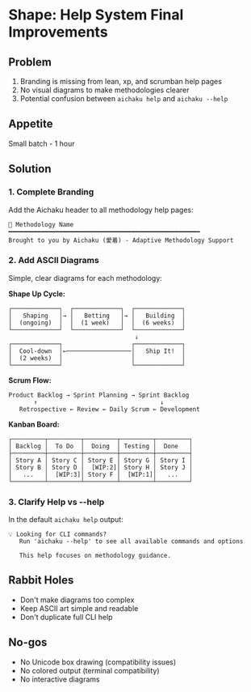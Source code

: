 # Shape: Help System Final Improvements

## Problem

1. Branding is missing from lean, xp, and scrumban help pages
2. No visual diagrams to make methodologies clearer
3. Potential confusion between `aichaku help` and `aichaku --help`

## Appetite

Small batch - 1 hour

## Solution

### 1. Complete Branding

Add the Aichaku header to all methodology help pages:

```
🎯 Methodology Name
━━━━━━━━━━━━━━━━━━━━━━━━━━━━━━━━━━━━━━━━━━━━━━━━━━━━━
Brought to you by Aichaku (愛着) - Adaptive Methodology Support
```

### 2. Add ASCII Diagrams

Simple, clear diagrams for each methodology:

**Shape Up Cycle:**

```
┌─────────────┐  ┌─────────────┐  ┌─────────────┐
│   Shaping   │→ │   Betting   │→ │   Building  │
│  (ongoing)  │  │  (1 week)   │  │  (6 weeks)  │
└─────────────┘  └─────────────┘  └─────────────┘
                                   ↓
┌─────────────┐                   ┌─────────────┐
│  Cool-down  │←──────────────────│   Ship It!  │
│  (2 weeks)  │                   │             │
└─────────────┘                   └─────────────┘
```

**Scrum Flow:**

```
Product Backlog → Sprint Planning → Sprint Backlog
       ↑                                  ↓
   Retrospective ← Review ← Daily Scrum ← Development
```

**Kanban Board:**

```
┌─────────┬─────────┬─────────┬─────────┬─────────┐
│ Backlog │  To Do  │  Doing  │ Testing │  Done   │
├─────────┼─────────┼─────────┼─────────┼─────────┤
│ Story A │ Story C │ Story E │ Story G │ Story I │
│ Story B │ Story D │  [WIP:2]│ Story H │ Story J │
│   ...   │  [WIP:3]│ Story F │  [WIP:1]│   ...   │
└─────────┴─────────┴─────────┴─────────┴─────────┘
```

### 3. Clarify Help vs --help

In the default `aichaku help` output:

```
💡 Looking for CLI commands?
   Run 'aichaku --help' to see all available commands and options

   This help focuses on methodology guidance.
```

## Rabbit Holes

- Don't make diagrams too complex
- Keep ASCII art simple and readable
- Don't duplicate full CLI help

## No-gos

- No Unicode box drawing (compatibility issues)
- No colored output (terminal compatibility)
- No interactive diagrams
